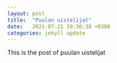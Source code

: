```yaml
---
layout: post
title:  "Puulan uistelijat"
date:   2021-07-21 19:36:38 +0300
categories: jekyll update
---
```

This is the post of puulan uistelijat
